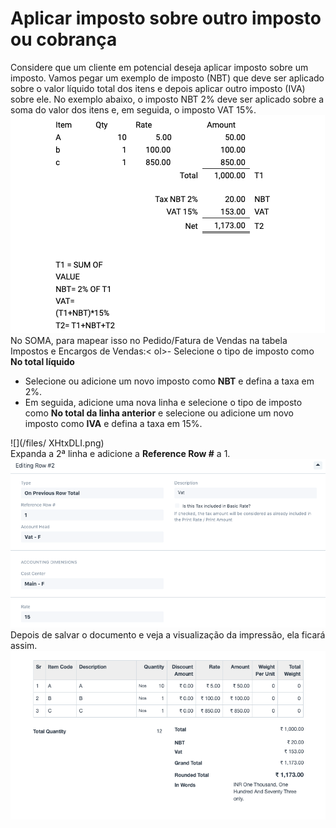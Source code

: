 # Aplicar imposto sobre outro imposto ou cobrança


Considere que um cliente em potencial deseja aplicar imposto sobre um imposto. Vamos pegar um exemplo de imposto (NBT) que deve ser aplicado sobre o valor líquido total dos itens e depois aplicar outro imposto (IVA) sobre ele. No exemplo abaixo, o imposto NBT 2% deve ser aplicado sobre a soma do valor dos itens e, em seguida, o imposto VAT 15%.  
![]( /files/jll9vuX.png)  
No SOMA, para mapear isso no Pedido/Fatura de Vendas na tabela Impostos e Encargos de Vendas:< ol>- Selecione o tipo de imposto como **No total líquido**
- Selecione ou adicione um novo imposto como  **NBT** e defina a taxa em 2%.
- Em seguida, adicione uma nova linha e selecione o tipo de imposto como **No total da linha anterior** e selecione ou adicione um novo imposto como **IVA** e defina a taxa em 15%.
  
![](/files/ XHtxDLI.png)  
Expanda a 2ª linha e adicione a **Reference Row #** a 1.  
![](/files/Bh9Vzqp.png)  
Depois de salvar o documento e veja a visualização da impressão, ela ficará assim.  
![](/files/O2NF3ri.png)